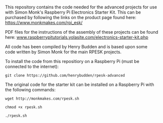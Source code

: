 This repository contains the code needed for the advanced projects for use with Simon Monk's Raspberry Pi Electronics Starter Kit. This can be purchased by following the links on the product page found here: https://www.monkmakes.com/rpi_esk/

PDF files for the instructions of the assembly of these projects can be found here: www.raspberrypitutorials.yolasite.com/electronics-starter-kit.php

All code has been compiled by Henry Budden and is based upon some code written by Simon Monk for the main RPESK projects. 

To install the code from this repositiory on a Raspberry Pi (must be connected to the internet):

`git clone https://github.com/henrybudden/rpesk-advanced`

The original code for the starter kit can be installed on a Raspberry Pi with the following commands: 

`wget http://monkmakes.com/rpesk.sh`

`chmod +x rpesk.sh`

`./rpesk.sh`
